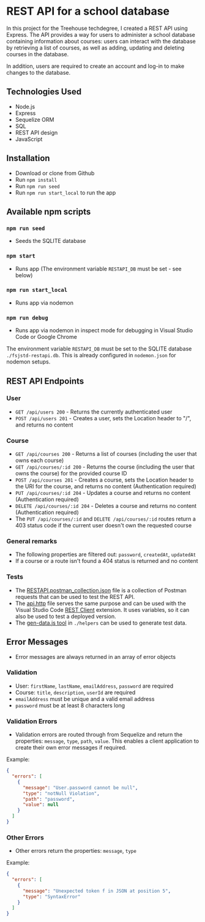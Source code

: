 # REST API for a school database

In this project for the Treehouse techdegree, I created a REST API using Express. The API provides a way for users to administer a school database containing information about courses: users can interact with the database by retrieving a list of courses, as well as adding, updating and deleting courses in the database.

In addition, users are required to create an account and log-in to make changes to the database.

## Technologies Used

- Node.js
- Express
- Sequelize ORM
- SQL
- REST API design
- JavaScript

## Installation

- Download or clone from Github
- Run `npm install`
- Run `npm run seed`
- Run `npm run start_local` to run the app

## Available npm scripts

### `npm run seed`

- Seeds the SQLITE database

### `npm start`

- Runs app (The environment variable `RESTAPI_DB` must be set - see below)

### `npm run start_local`

- Runs app via nodemon

### `npm run debug`

- Runs app via nodemon in inspect mode for debugging in Visual Studio Code or Google Chrome

The environment variable `RESTAPI_DB` must be set to the SQLITE database `./fsjstd-restapi.db`. This is already configured in `nodemon.json` for nodemon setups.  

## REST API Endpoints

### User

- `GET /api/users 200` - Returns the currently authenticated user
- `POST /api/users 201` - Creates a user, sets the Location header to "/", and returns no content

### Course

- `GET /api/courses 200` - Returns a list of courses (including the user that owns each course)
- `GET /api/courses/:id 200` - Returns the course (including the user that owns the course) for the provided course ID
- `POST /api/courses 201` - Creates a course, sets the Location header to the URI for the course, and returns no content (Authentication required)
- `PUT /api/courses/:id 204` - Updates a course and returns no content (Authentication required)
- `DELETE /api/courses/:id 204` - Deletes a course and returns no content  (Authentication required)
- The `PUT /api/courses/:id` and `DELETE /api/courses/:id` routes return a 403 status code if the current user doesn't own the requested course

### General remarks

- The following properties are filtered out: `password`, `createdAt`, `updatedAt`
- If a course or a route isn't found a 404 status is returned and no content

### Tests

- The [RESTAPI.postman_collection.json](./tests/RESTAPI.postman_collection.json) file is a collection of Postman requests that can be used to test the REST API.
- The [api.http](./tests/api.http) file serves the same purpose and can be used with the Visual Studio Code [REST Client](https://marketplace.visualstudio.com/items?itemName=humao.rest-client) extension. It uses variables, so it can also be used to test a deployed version.
- The [gen-data.js tool](./helpers/README.md) in `./helpers` can be used to generate test data.

## Error Messages

- Error messages are always returned in an array of error objects

### Validation

- User: `firstName`, `lastName`, `emailAddress`, `password` are required
- Course: `title`, `description`, `userId` are required
- `emailAddress` must be unique and a valid email address
- `password` must be at least 8 characters long

### Validation Errors

- Validation errors are routed through from Sequelize and return the properties: `message`, `type`, `path`, `value`. This enables a client application to create their own error messages if required.

Example:

```json
{
  "errors": [
    {
      "message": "User.password cannot be null",
      "type": "notNull Violation",
      "path": "password",
      "value": null
    }
  ]
}
```

### Other Errors

- Other errors return the properties: `message`, `type`

Example:

```json
{
  "errors": [
    {
      "message": "Unexpected token f in JSON at position 5",
      "type": "SyntaxError"
    }
  ]
}
```
